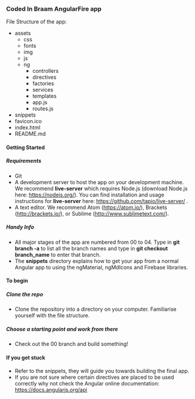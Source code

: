 ### Coded In Braam AngularFire app

File Structure of the app:

- assets
  - css
  - fonts
  - img
  - js
  - ng
    - controllers
    - directives
    - factories
    - services
    - templates
    - app.js
    - routes.js
- snippets
- favicon.ico
- index.html
- README.md

#### Getting Started

##### Requirements
- Git
- A development server to host the app on your development machine. We recommend **live-server** which requires Node.js (download Node.js here: https://nodejs.org/). You can find installation and usage instructions for **live-server** here: https://github.com/tapio/live-server/ .
- A text editor. We recommend Atom (https://atom.io/), Brackets (http://brackets.io/), or Sublime (http://www.sublimetext.com/).

##### Handy Info
- All major stages of the app are numbered from 00 to 04. Type in **git branch -a** to list all the branch names and type in **git checkout branch_name** to enter that branch.
- The **snippets** directory explains how to get your app from a normal Angular app to using the ngMaterial, ngMdIcons and Firebase libraries.

#### To begin
##### Clone the repo
- Clone the repository into a directory on your computer. Familiarise yourself with the file structure.

##### Choose a starting point and work from there
- Check out the 00 branch and build something!

#### If you get stuck
- Refer to the snippets, they will guide you towards building the final app.
- If you are not sure where certain directives are placed to be used correctly why not check the Angular online documentation: https://docs.angularjs.org/api

